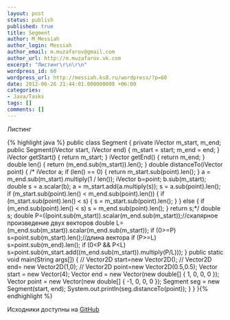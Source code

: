 ```yaml
---
layout: post
status: publish
published: true
title: Segment
author: M_Messiah
author_login: Messiah
author_email: m.muzafarov@gmail.com
author_url: http://m.muzafarov.vk.com
excerpt: "Листинг\r\n\r\n"
wordpress_id: 60
wordpress_url: http://messiah.ks8.ru/wordpress/?p=60
date: 2012-06-26 21:44:01.000000000 +06:00
categories:
- Java/Tasks
tags: []
comments: []
---
```

Листинг


{% highlight java %} public class Segment {
private iVector m_start, m_end;
public Segment(iVector start, iVector end) {
m_start = start;
m_end = end;
}
iVector getStart() {
return m_start;
}
iVector getEnd() {
return m_end;
}
double len() {
return (m_end.sub(m_start)).len();
}
double distanceTo(iVector point) {
 /* iVector a;
if (len() == 0) {
return m_start.sub(point).len();
}
a = m_end.sub(m_start).multiply(1 / len());
iVector b=point;
b.sub(m_start);
double s = a.scalar(b);
a = m_start.add(a.multiply(s));
s = a.sub(point).len();
if (m_start.sub(point).len() < m_end.sub(point).len()) {
if (m_start.sub(point).len() < s) {
s = m_start.sub(point).len();
}
} else {
if (m_end.sub(point).len() < s)
s = m_end.sub(point).len();
}
return s;*/
double s;
double P=((point.sub(m_start)).scalar(m_end.sub(m_start));//скалярное произведение двух векторов
double L=(m_end.sub(m_start)).scalar(m_end.sub(m_start));
if (0>=P) s=point.sub(m_start).len();//длина вектора
if (P>=L) s=point.sub(m_end).len();
if (0<P && P<L) s=point.sub(m_start.add((m_end.sub(m_start)).multiply(P/L))); }
public static void main(String args[]) {
 // Vector2D start=new Vector2D();
 // Vector2D end= new Vector2D(1,0);
 // Vector2D point=new Vector2D(0.5,0.5);
Vector start = new Vector(4);
Vector end = new Vector(new double[] { 1, 0, 0, 0 });
Vector point = new Vector(new double[] { -1, 0, 0, 0 });
Segment seg = new Segment(start, end);
System.out.println(seg.distanceTo(point));
}
}
}{% endhighlight %}
&nbsp;

Исходники доступны на <a href="https://github.com/m-muzafarov/java_course/blob/master/Vectors/Segment.java" target="_blank">GitHub</a>
